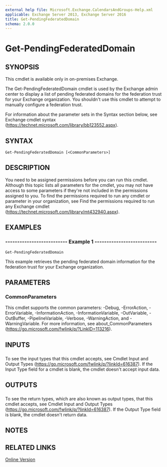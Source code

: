 ```yaml
---
external help file: Microsoft.Exchange.CalendarsAndGroups-Help.xml
applicable: Exchange Server 2013, Exchange Server 2016
title: Get-PendingFederatedDomain
schema: 2.0.0
---
```


# Get-PendingFederatedDomain

## SYNOPSIS
This cmdlet is available only in on-premises Exchange.

The Get-PendingFederatedDomain cmdlet is used by the Exchange admin center to display a list of pending federated domains for the federation trust for your Exchange organization. You shouldn't use this cmdlet to attempt to manually configure a federation trust.

For information about the parameter sets in the Syntax section below, see Exchange cmdlet syntax (https://technet.microsoft.com/library/bb123552.aspx).

## SYNTAX

```
Get-PendingFederatedDomain [<CommonParameters>]
```

## DESCRIPTION
You need to be assigned permissions before you can run this cmdlet. Although this topic lists all parameters for the cmdlet, you may not have access to some parameters if they're not included in the permissions assigned to you. To find the permissions required to run any cmdlet or parameter in your organization, see Find the permissions required to run any Exchange cmdlet (https://technet.microsoft.com/library/mt432940.aspx).

## EXAMPLES

### -------------------------- Example 1 --------------------------
```
Get-PendingFederatedDomain
```

This example retrieves the pending federated domain information for the federation trust for your Exchange organization.

## PARAMETERS

### CommonParameters
This cmdlet supports the common parameters: -Debug, -ErrorAction, -ErrorVariable, -InformationAction, -InformationVariable, -OutVariable, -OutBuffer, -PipelineVariable, -Verbose, -WarningAction, and -WarningVariable. For more information, see about_CommonParameters (https://go.microsoft.com/fwlink/p/?LinkID=113216).

## INPUTS

###  
To see the input types that this cmdlet accepts, see Cmdlet Input and Output Types (https://go.microsoft.com/fwlink/p/?linkId=616387). If the Input Type field for a cmdlet is blank, the cmdlet doesn't accept input data.

## OUTPUTS

###  
To see the return types, which are also known as output types, that this cmdlet accepts, see Cmdlet Input and Output Types (https://go.microsoft.com/fwlink/p/?linkId=616387). If the Output Type field is blank, the cmdlet doesn't return data.

## NOTES

## RELATED LINKS

[Online Version](https://technet.microsoft.com/library/32855b1a-2cda-4a8e-8eea-7ff7cba1b66e.aspx)
